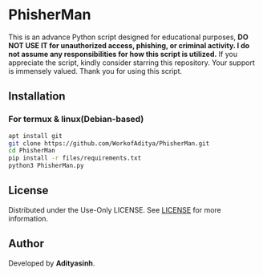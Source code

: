 # PhisherMan
This is an advance Python script designed for educational purposes, **DO NOT USE IT for unauthorized access, phishing, or criminal activity.
I do not assume any responsibilities for how this script is utilized.**
If you appreciate the script, kindly consider starring this repository.
Your support is immensely valued. Thank you for using this script.
## Installation 
### For termux & linux(Debian-based)
```bash
apt install git
git clone https://github.com/WorkofAditya/PhisherMan.git
cd PhisherMan
pip install -r files/requirements.txt
python3 PhisherMan.py 
```
## License
Distributed under the Use-Only LICENSE. See [LICENSE](https://github.com/WorkofAditya/PhisherMan/blob/main/LICENSE) for more information.

## Author
Developed by **Adityasinh**.
